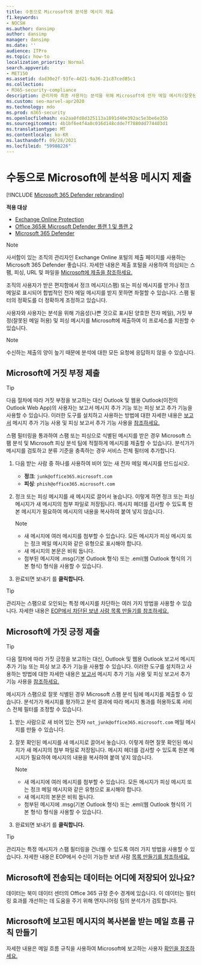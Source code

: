 ```yaml
---
title: 수동으로 Microsoft에 분석용 메시지 제출
f1.keywords:
- NOCSH
ms.author: dansimp
author: dansimp
manager: dansimp
ms.date: ''
audience: ITPro
ms.topic: how-to
localization_priority: Normal
search.appverid:
- MET150
ms.assetid: dad30e2f-93fe-4d21-9a36-21c87ced85c1
ms.collection:
- M365-security-compliance
description: 관리자와 최종 사용자는 분석을 위해 Microsoft에 전자 메일 메시지(잘못된 메일 또는 잘못된 메일로 표시된 양호한 메일)를 Microsoft에 전자 메일로 전송하는 방법을 배울 수 있습니다.
ms.custom: seo-marvel-apr2020
ms.technology: mdo
ms.prod: m365-security
ms.openlocfilehash: ea2aa0fd8d325113a1891d40e392ac5e3be6e35b
ms.sourcegitcommit: 4b1bf6e4f4a0c016d148cdde7f7880dd774403d1
ms.translationtype: MT
ms.contentlocale: ko-KR
ms.lasthandoff: 09/28/2021
ms.locfileid: "59988226"
---
```

# <a name="manually-submit-messages-to-microsoft-for-analysis"></a>수동으로 Microsoft에 분석용 메시지 제출

[!INCLUDE [Microsoft 365 Defender rebranding](../includes/microsoft-defender-for-office.md)]

**적용 대상**
- [Exchange Online Protection](exchange-online-protection-overview.md)
- [Office 365용 Microsoft Defender 플랜 1 및 플랜 2](defender-for-office-365.md)
- [Microsoft 365 Defender](../defender/microsoft-365-defender.md)

> [!NOTE]
> 사서함이 있는 조직의 관리자인 Exchange Online 포털의 제출 페이지를 사용하는 Microsoft 365 Defender  좋습니다. 자세한 내용은 제출 포털을 사용하여 의심되는 스팸, 피싱, URL 및 파일을 [Microsoft에 제출을 참조하세요.](admin-submission.md)

조직의 사용자가 받은 편지함에서 정크 메시지(스팸) 또는 피싱 메시지를 받거나 정크 메일로 표시되어 합법적인 전자 메일 메시지를 받지 못하면 좌절할 수 있습니다. 스팸 필터의 정확도를 더 정확하게 조정하고 있습니다.

사용자와 사용자는 분석을 위해 가음성(나쁜 것으로 표시된 양호한 전자 메일), 거짓 부정(잘못된 메일 허용) 및 피싱 메시지를 Microsoft에 제출하여 이 프로세스를 지원할 수 있습니다.

> [!NOTE]
> 수신하는 제출의 양이 높기 때문에 분석에 대한 모든 요청에 응답하지 않을 수 있습니다.

## <a name="submit-false-negatives-to-microsoft"></a>Microsoft에 거짓 부정 제출

> [!TIP]
> 다음 절차에 따라 거짓 부정을 보고하는 대신 Outlook 및 웹용 Outlook(이전의 Outlook Web App)의 사용자는 보고서 메시지 추가 기능 또는 피싱 보고 추가 기능을 사용할 수 있습니다. 이러한 도구를 설치하고 사용하는 방법에 대한 자세한 내용은 [보고서](enable-the-report-message-add-in.md) 메시지 추가 기능 사용 및 피싱 보고서 추가 기능 사용을 [참조하세요.](enable-the-report-phish-add-in.md)

스팸 필터링을 통과하여 스팸 또는 피싱으로 식별된 메시지를 받은 경우 Microsoft 스팸 분석 및 Microsoft 피싱 분석 팀에 적절하게 메시지를 제출할 수 있습니다. 분석가가 메시지를 검토하고 분류 기준을 충족하는 경우 서비스 전체 필터에 추가합니다.

1. 다음 받는 사람 중 하나를 사용하여 비어 있는 새 전자 메일 메시지를 만드십시오.

   - **정크**: `junk@office365.microsoft.com`
   - **피싱**: `phish@office365.microsoft.com`

2. 정크 또는 피싱 메시지를 새 메시지로 끌어서 놓습니다. 이렇게 하면 정크 또는 피싱 메시지가 새 메시지의 첨부 파일로 저장됩니다. 메시지 헤더를 검사할 수 있도록 원본 메시지가 필요하여 메시지의 내용을 복사하여 붙여 넣지 않습니다.

   > [!NOTE]
   >
   > - 새 메시지에 여러 메시지를 첨부할 수 있습니다. 모든 메시지가 피싱 메시지 또는 정크 메일 메시지와 같은 유형으로 표시해야 합니다.
   > - 새 메시지의 본문은 비워 둡니다.
   > - 첨부된 메시지에 .msg(기본 Outlook 형식) 또는 .eml(웹 Outlook 형식의 기본 형식) 형식을 사용할 수 있습니다.

3. 완료되면 보내기 를 **클릭합니다.**

> [!TIP]
> 관리자는 스팸으로 오인되는 특정 메시지를 차단하는 여러 가지 방법을 사용할 수 있습니다. 자세한 내용은 [EOP에서 차단된 보낸 사람 목록 만들기를 참조하세요.](create-block-sender-lists-in-office-365.md)

## <a name="submit-false-positives-to-microsoft"></a>Microsoft에 가짓 긍정 제출

> [!TIP]
> 다음 절차에 따라 가짓 긍정을 보고하는 대신, Outlook 및 웹용 Outlook 보고서 메시지 추가 기능 또는 피싱 보고 추가 기능을 사용할 수 있습니다. 이러한 도구를 설치하고 사용하는 방법에 대한 자세한 내용은 [보고서](enable-the-report-message-add-in.md) 메시지 추가 기능 사용 및 피싱 보고서 추가 기능 사용을 [참조하세요.](enable-the-report-phish-add-in.md)

메시지가 스팸으로 잘못 식별된 경우 Microsoft 스팸 분석 팀에 메시지를 제출할 수 있습니다. 분석가가 메시지를 평가하고 분석 결과에 따라 메시지 통과를 허용하도록 서비스 전체 필터를 조정할 수 있습니다.

1. 받는 사람으로 새 비어 있는 전자 `not_junk@office365.microsoft.com` 메일 메시지를 만들 수 있습니다.

2. 잘못 확인된 메시지를 새 메시지로 끌어서 놓습니다. 이렇게 하면 잘못 확인된 메시지가 새 메시지의 첨부 파일로 저장됩니다. 메시지 헤더를 검사할 수 있도록 원본 메시지가 필요하여 메시지의 내용을 복사하여 붙여 넣지 않습니다.

   > [!NOTE]
   >
   > - 새 메시지에 여러 메시지를 첨부할 수 있습니다. 모든 메시지가 피싱 메시지 또는 정크 메일 메시지와 같은 유형으로 표시해야 합니다.
   > - 새 메시지의 본문은 비워 둡니다.
   > - 첨부된 메시지에 .msg(기본 Outlook 형식) 또는 .eml(웹 Outlook 형식의 기본 형식) 형식을 사용할 수 있습니다.

3. 완료되면 보내기 를 **클릭합니다.**

> [!TIP]
> 관리자는 특정 메시지가 스팸 필터링을 건너뛸 수 있도록 여러 가지 방법을 사용할 수 있습니다. 자세한 내용은 EOP에서 수신이 가능한 보낸 사람 [목록 만들기를 참조하세요.](create-safe-sender-lists-in-office-365.md)

## <a name="where-is-the-data-from-submissions-to-microsoft-stored"></a>Microsoft에 전송되는 데이터는 어디에 저장되어 있나요?

데이터는 북미 데이터 센터의 Office 365 규정 준수 경계에 있습니다. 이 데이터는 필터링 효과를 개선하는 데 도움을 주기 위해 엔지니어링 팀의 분석가가 검토합니다.

## <a name="create-a-mail-flow-rule-to-receive-copies-of-messages-that-are-reported-to-microsoft"></a>Microsoft에 보고된 메시지의 복사본을 받는 메일 흐름 규칙 만들기

자세한 내용은 메일 흐름 규칙을 사용하여 Microsoft에 보고하는 사용자 [확인을 참조하세요.](/exchange/security-and-compliance/mail-flow-rules/use-rules-to-see-what-users-are-reporting-to-microsoft)
